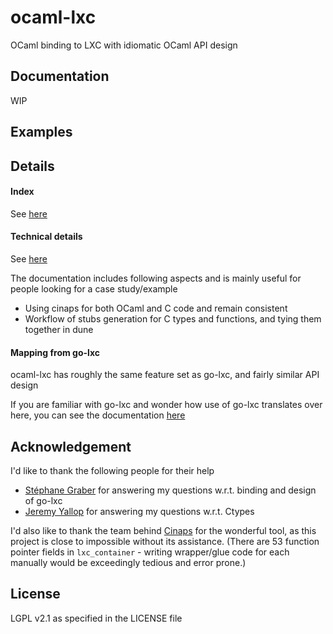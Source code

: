 # ocaml-lxc
OCaml binding to LXC with idiomatic OCaml API design

## Documentation
WIP

## Examples

## Details
#### Index
See [here](doc/INDEX.md)

#### Technical details
See [here](doc/TECH.md)

The documentation includes following aspects and is mainly useful for people looking for a case study/example
- Using cinaps for both OCaml and C code and remain consistent
- Workflow of stubs generation for C types and functions, and tying them together in dune

#### Mapping from go-lxc
ocaml-lxc has roughly the same feature set as go-lxc, and fairly similar API design

If you are familiar with go-lxc and wonder how use of go-lxc translates over here,
you can see the documentation [here](doc/GO_LXC_COMPARISON.md)

## Acknowledgement
I'd like to thank the following people for their help
- [Stéphane Graber](https://github.com/stgraber) for answering my questions w.r.t. binding and design of go-lxc
- [Jeremy Yallop](https://github.com/yallop) for answering my questions w.r.t. Ctypes

I'd also like to thank the team behind [Cinaps](https://github.com/janestreet/cinaps) for the wonderful tool,
as this project is close to impossible without its assistance.
(There are 53 function pointer fields in `lxc_container` -
writing wrapper/glue code for each manually would be exceedingly tedious and error prone.)

## License
LGPL v2.1 as specified in the LICENSE file
